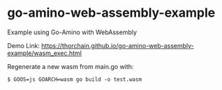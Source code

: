 # go-amino-web-assembly-example
Example using Go-Amino with WebAssembly

Demo Link: https://thorchain.github.io/go-amino-web-assembly-example/wasm_exec.html

Regenerate a new wasm from main.go with:
```
$ GOOS=js GOARCH=wasm go build -o test.wasm
```
